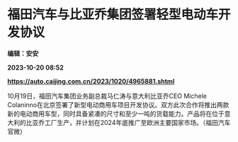 # 福田汽车与比亚乔集团签署轻型电动车开发协议
**编辑：安安**

**2023-10-20 08:52**

**https://auto.caijing.com.cn/2023/1020/4965881.shtml**

10月19日，福田汽车集团业务副总裁马仁涛与意大利比亚乔CEO Michele Colaninno在北京签署了新型电动商用车项目开发协议。双方此次合作将推出两款新的电动商用车型，同时具备紧凑的尺寸和至少一吨的货载能力。产品将在位于意大利的比亚乔工厂生产，并计划在2024年底推广至欧洲主要国家市场。（福田汽车官微）
